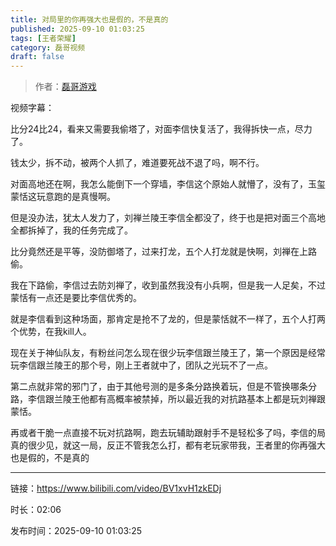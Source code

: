 ```yaml
---
title: 对局里的你再强大也是假的，不是真的
published: 2025-09-10 01:03:25
tags: [王者荣耀]
category: 磊哥视频
draft: false
---
```



> 作者：[磊哥游戏](https://space.bilibili.com/268941858?spm_id_from=333.788.upinfo.head.click)

视频字幕：

比分24比24，看来又需要我偷塔了，对面李信快复活了，我得拆快一点，尽力了。

钱太少，拆不动，被两个人抓了，难道要死战不退了吗，啊不行。

对面高地还在啊，我怎么能倒下一个穿墙，李信这个原始人就懵了，没有了，玉玺蒙恬这玩意跑的是真慢啊。

但是没办法，犹太人发力了，刘禅兰陵王李信全都没了，终于也是把对面三个高地全都拆掉了，我的任务完成了。

比分竟然还是平等，没防御塔了，过来打龙，五个人打龙就是快啊，刘禅在上路偷。

我在下路偷，李信过去防刘禅了，收到虽然我没有小兵啊，但是我一人足矣，不过蒙恬有一点还是要比李信优秀的。

就是李信看到这种场面，那肯定是抢不了龙的，但是蒙恬就不一样了，五个人打两个优势，在我kill人。

现在关于神仙队友，有粉丝问怎么现在很少玩李信跟兰陵王了，第一个原因是经常玩李信跟兰陵王的那个号，刚上王者就中了，团队之光玩不了一点。

第二点就非常的邪门了，由于其他号测的是多条分路换着玩，但是不管换哪条分路，李信跟兰陵王他都有高概率被禁掉，所以最近我的对抗路基本上都是玩刘禅跟蒙恬。

再或者干脆一点直接不玩对抗路啊，跑去玩辅助跟射手不是轻松多了吗，李信的局真的很少见，就这一局，反正不管我怎么打，都有老玩家带我，王者里的你再强大也是假的，不是真的

---

链接：https://www.bilibili.com/video/BV1xvH1zkEDj

时长：02:06

发布时间：2025-09-10 01:03:25
